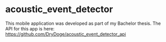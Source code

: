 # acoustic_event_detector

This mobile application was developed as part of my Bachelor thesis.
The API for this app is here: https://github.com/DryDoge/acoustic_event_detector_api
